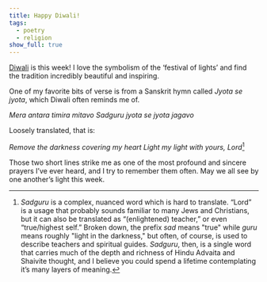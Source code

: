 ```yaml
---
title: Happy Diwali!
tags:
  - poetry
  - religion
show_full: true
---
```


[Diwali](https://en.wikipedia.org/wiki/Diwali) is this week! I love the symbolism of the ‘festival of lights’ and find the tradition incredibly beautiful and inspiring.

One of my favorite bits of verse is from a Sanskrit hymn called _Jyota se jyota_, which Diwali often reminds me of.

_Mera antara timira mitavo_
_Sadguru jyota se jyota jagavo_

Loosely translated, that is:

_Remove the darkness covering my heart_
_Light my light with yours, Lord_[^1]

Those two short lines strike me as one of the most profound and sincere prayers I’ve ever heard, and I try to remember them often. May we all see by one another’s light this week.

[^1]: _Sadguru_ is a complex, nuanced word which is hard to translate. “Lord” is a usage that probably sounds familiar to many Jews and Christians, but it can also be translated as “(enlightened) teacher,” or even “true/highest self.” Broken down, the prefix _sad_ means "true" while _guru_ means roughly "light in the darkness," but often, of course, is used to describe teachers and spiritual guides. _Sadguru_, then, is a single word that carries much of the depth and richness of Hindu Advaita and Shaivite thought, and I believe you could spend a lifetime contemplating it’s many layers of meaning.
